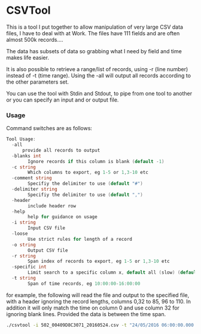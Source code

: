 # CSVTool

This is a tool I put together to allow manipulation of very large CSV data files, I have to deal with at Work. The files have 111 fields and are often almost 500k records....

The data has subsets of data so grabbing what I need by field and time makes life easier.

It is also possible to retrieve a range/list of records, using -r (line number) instead of -t (time range). Using the -all will output all records according to the other parameters set.

You can use the tool with Stdin and Stdout, to pipe from one tool to another or you can specify an input and or output file.

### Usage
Command switches are as follows:
```go
Tool Usage:
  -all
      provide all records to output
  -blanks int
    	Ignore records if this column is blank (default -1)
  -c string
    	Which columns to export, eg 1-5 or 1,3-10 etc
  -comment string
    	Specifiy the delimiter to use (default "#")
  -delimiter string
    	Specifiy the delimiter to use (default ",")
  -header
    	include header row
  -help
    	help for guidance on usage
  -i string
    	Input CSV file
  -loose
    	Use strict rules for length of a record
  -o string
    	Output CSV file
  -r string
    	Span index of records to export, eg 1-5 or 1,3-10 etc
  -specific int
    	Limit search to a specific column x, default all (slow) (default -1)
  -t string
    	Span of time records, eg 10:00:00-16:00:00
```

for example, the following will read the file and output to the specified file, with a header ignoring the record lengths, columns 0,32 to 85, 96 to 110. In addition it will only match the time on column 0 and use column 32 for ignoring blank lines. Provided the data is between the time span.

```bash
./csvtool -i 502_00409D8C3071_20160524.csv -t "24/05/2016 06:00:00.000 +1000-24/05/2016 18:59:59.999 +1000" -loose  -o subsecondDataTraction.csv -header -specific 0 -c 0,32-85,96-110 -blanks 32
```
